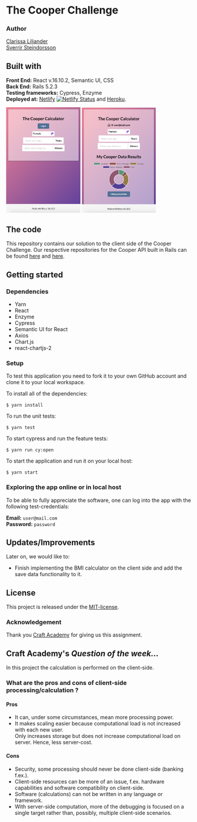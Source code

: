 # The Cooper Challenge
### Author  
[Clarissa Liljander](https://github.com/clalil)  
[Sverrir Steindorsson](https://github.com/shsteindorsson)
## Built with  
**Front End:** React v.16.10.2, Semantic UI, CSS  
**Back End:** Rails 5.2.3   
**Testing frameworks:** Cypress, Enzyme  
**Deployed at:** [Netlify](https://cooper-clarissa-sverrir.netlify.com/) [![Netlify Status](https://api.netlify.com/api/v1/badges/1746feec-8243-480e-8a58-1bbc5c106f26/deploy-status)](https://app.netlify.com/sites/cooper-clarissa-sverrir/deploys)  and [Heroku](https://www.heroku.com/).

<img src="./src/img/readme.png" alt="Image of app" width="40%">
<img src="./src/img/readme2.png" alt="Image of app" width="40%">

## The code   
This repository contains our solution to the client side of the Cooper Challenge. Our respective repositories for the Cooper API built in Rails can be found [here](https://github.com/clalil/Cooper-Challenge-API) and [here](https://github.com/shsteindorsson/cooper_api).

## Getting started
### Dependencies  
* Yarn
* React
* Enzyme
* Cypress 
* Semantic UI for React
* Axios
* Chart.js
* react-chartjs-2    

### Setup   
To test this application you need to fork it to your own GitHub account and clone it to your local workspace.  

To install all of the dependencies:    
```
$ yarn install
```  
To run the unit tests:  
```
$ yarn test
```  
To start cypress and run the feature tests:  
```
$ yarn run cy:open
```
To start the application and run it on your local host:
```
$ yarn start
```

### Exploring the app online or in local host  
To be able to fully appreciate the software, one can log into the app with the following test-credentials:  

**Email:** `user@mail.com`  
**Password:** `password`

## Updates/Improvements  
Later on, we would like to:  
- Finish implementing the BMI calculator on the client side and add the save data functionality to it.  

## License  
This project is released under the [MIT-license](https://en.wikipedia.org/wiki/MIT_License).

### Acknowledgement  
Thank you [Craft Academy](https://craftacademy.se) for giving us this assignment.  

## Craft Academy's _Question of the week..._
In this project the calculation is performed on the client-side.  

### What are the pros and cons of client-side processing/calculation ?

#### Pros
- It can, under some circumstances, mean more processing power.
- It makes scaling easier because computational load is not increased with each new user.  
Only increases storage but does not increase computational load on server. Hence, less server-cost.

#### Cons
- Security, some processing should never be done client-side (banking f.ex.).
- Client-side resources can be more of an issue, f.ex. hardware capabilities and software compatibility on client-side.
- Software (calculations) can not be written in any language or framework.
- With server-side computation, more of the debugging is focused on a single target rather than, possibly, multiple client-side scenarios.
